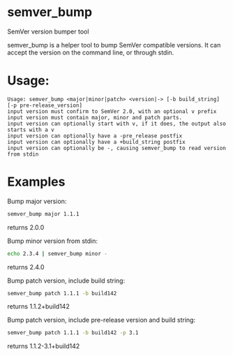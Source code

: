 # semver_bump

SemVer version bumper tool

semver_bump is a helper tool to bump SemVer compatible versions.  It can accept the version on the command line, or through stdin.

# Usage:
```
Usage: semver_bump <major|minor|patch> <version|-> [-b build_string] [-p pre-release_version]
input version must confirm to SemVer 2.0, with an optional v prefix
input version must contain major, minor and patch parts.
input version can optionally start with v, if it does, the output also starts with a v
input version can optionally have a -pre_release postfix
input version can optionally have a +build_string postfix
input version can optionally be -, causing semver_bump to read version from stdin
```

# Examples

Bump major version:
```bash
semver_bump major 1.1.1
```
returns 2.0.0

Bump minor version from stdin:
```bash
echo 2.3.4 | semver_bump minor -
```
returns 2.4.0

Bump patch version, include build string:
```bash
semver_bump patch 1.1.1 -b build142
```
returns 1.1.2+build142

Bump patch version, include pre-release version and build string:
```bash
semver_bump patch 1.1.1 -b build142 -p 3.1
```
returns 1.1.2-3.1+build142
